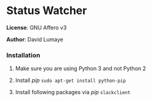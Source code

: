 # Status Watcher

**License**: GNU Affero v3

**Author**: David Lumaye

### Installation

1) Make sure you are using Python 3 and not Python 2

2) Install *pip* `sudo apt-get install python-pip`

3) Install following packages via *pip*
    `slackclient`